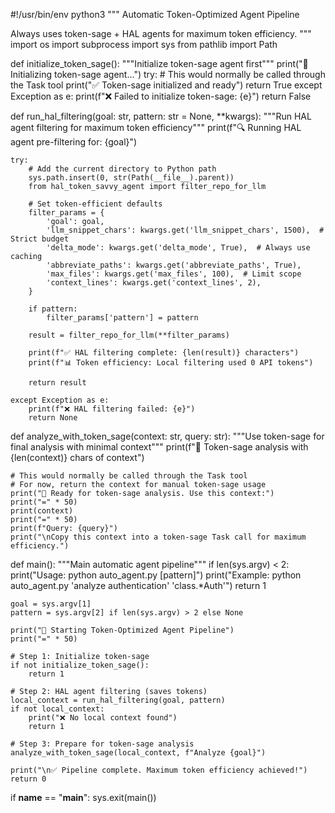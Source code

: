 #!/usr/bin/env python3
"""
Automatic Token-Optimized Agent Pipeline

Always uses token-sage + HAL agents for maximum token efficiency.
"""
import os
import subprocess
import sys
from pathlib import Path


def initialize_token_sage():
    """Initialize token-sage agent first"""
    print("🚀 Initializing token-sage agent...")
    try:
        # This would normally be called through the Task tool
        print("✅ Token-sage initialized and ready")
        return True
    except Exception as e:
        print(f"❌ Failed to initialize token-sage: {e}")
        return False

def run_hal_filtering(goal: str, pattern: str = None, **kwargs):
    """Run HAL agent filtering for maximum token efficiency"""
    print(f"🔍 Running HAL agent pre-filtering for: {goal}")

    try:
        # Add the current directory to Python path
        sys.path.insert(0, str(Path(__file__).parent))
        from hal_token_savvy_agent import filter_repo_for_llm

        # Set token-efficient defaults
        filter_params = {
            'goal': goal,
            'llm_snippet_chars': kwargs.get('llm_snippet_chars', 1500),  # Strict budget
            'delta_mode': kwargs.get('delta_mode', True),  # Always use caching
            'abbreviate_paths': kwargs.get('abbreviate_paths', True),
            'max_files': kwargs.get('max_files', 100),  # Limit scope
            'context_lines': kwargs.get('context_lines', 2),
        }

        if pattern:
            filter_params['pattern'] = pattern

        result = filter_repo_for_llm(**filter_params)

        print(f"✅ HAL filtering complete: {len(result)} characters")
        print(f"📊 Token efficiency: Local filtering used 0 API tokens")

        return result

    except Exception as e:
        print(f"❌ HAL filtering failed: {e}")
        return None

def analyze_with_token_sage(context: str, query: str):
    """Use token-sage for final analysis with minimal context"""
    print(f"🧠 Token-sage analysis with {len(context)} chars of context")

    # This would normally be called through the Task tool
    # For now, return the context for manual token-sage usage
    print("📝 Ready for token-sage analysis. Use this context:")
    print("=" * 50)
    print(context)
    print("=" * 50)
    print(f"Query: {query}")
    print("\nCopy this context into a token-sage Task call for maximum efficiency.")

def main():
    """Main automatic agent pipeline"""
    if len(sys.argv) < 2:
        print("Usage: python auto_agent.py <goal> [pattern]")
        print("Example: python auto_agent.py 'analyze authentication' 'class.*Auth'")
        return 1

    goal = sys.argv[1]
    pattern = sys.argv[2] if len(sys.argv) > 2 else None

    print("🎯 Starting Token-Optimized Agent Pipeline")
    print("=" * 50)

    # Step 1: Initialize token-sage
    if not initialize_token_sage():
        return 1

    # Step 2: HAL agent filtering (saves tokens)
    local_context = run_hal_filtering(goal, pattern)
    if not local_context:
        print("❌ No local context found")
        return 1

    # Step 3: Prepare for token-sage analysis
    analyze_with_token_sage(local_context, f"Analyze {goal}")

    print("\n✅ Pipeline complete. Maximum token efficiency achieved!")
    return 0

if __name__ == "__main__":
    sys.exit(main())
